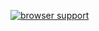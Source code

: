 [![browser support](https://ci.testling.com/$YOUR_USERNAME_HERE/max-by.png)
](https://ci.testling.com/$YOUR_USERNAME_HERE/max-by)
